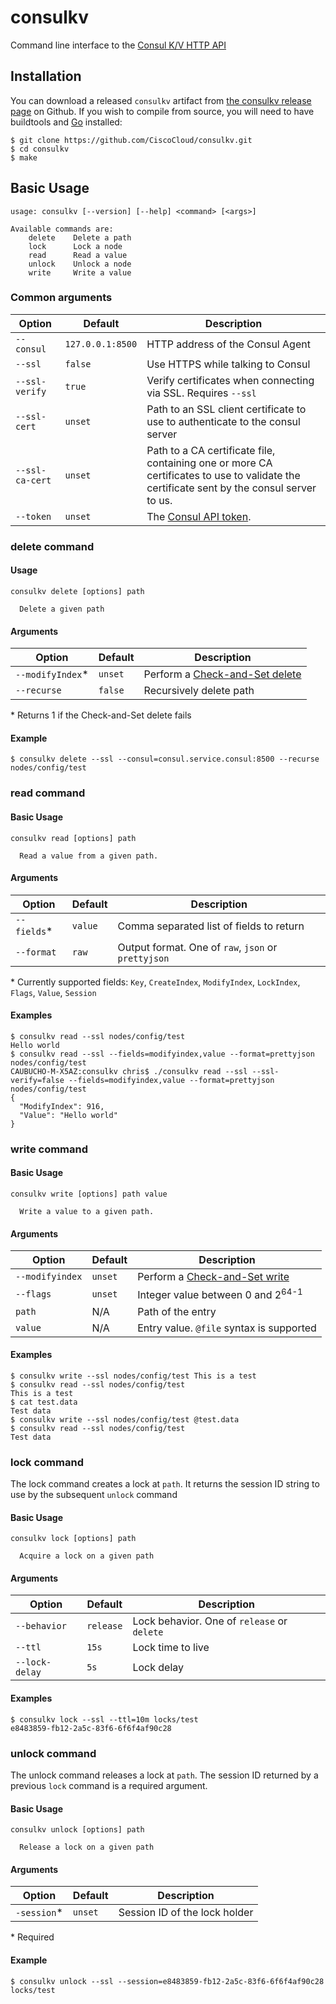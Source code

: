 # consulkv
Command line interface to the [Consul K/V HTTP API](https://consul.io/docs/agent/http/kv.html)

## Installation
You can download a released `consulkv` artifact from [the consulkv release page][Releases] on Github. If you wish to compile from source, you will need to have buildtools and [Go][] installed:

```shell
$ git clone https://github.com/CiscoCloud/consulkv.git
$ cd consulkv
$ make
```

## Basic Usage

```
usage: consulkv [--version] [--help] <command> [<args>]

Available commands are:
    delete    Delete a path
    lock      Lock a node
    read      Read a value
    unlock    Unlock a node
    write     Write a value

```

### Common arguments

| Option | Default | Description |
| ------ | ------- | ----------- |
| `--consul` | `127.0.0.1:8500` |HTTP address of the Consul Agent
| `--ssl` | `false` | Use HTTPS while talking to Consul
| `--ssl-verify` | `true` | Verify certificates when connecting via SSL. Requires `--ssl`
| `--ssl-cert` | `unset` | Path to an SSL client certificate to use to authenticate to the consul server
| `--ssl-ca-cert` | `unset` | Path to a CA certificate file, containing one or more CA certificates to use to validate the certificate sent by the consul server to us.
| `--token` | `unset` | The [Consul API token][Consul ACLs].


### delete command


#### Usage

```
consulkv delete [options] path

  Delete a given path
```

#### Arguments

| Option | Default | Description |
|--------|---------|-------------|
| `--modifyIndex`* | `unset` | Perform a [Check-and-Set delete](https://consul.io/docs/agent/http/kv.html#DELETE)
| `--recurse` | `false` | Recursively delete path

\* Returns 1 if the Check-and-Set delete fails

#### Example

```shell
$ consulkv delete --ssl --consul=consul.service.consul:8500 --recurse nodes/config/test
```

### read command

#### Basic Usage

```
consulkv read [options] path

  Read a value from a given path.
```

#### Arguments

| Option | Default | Description |
| ------ | ------- | ----------- |
| `--fields`* | `value` | Comma separated list of fields to return
| `--format` | `raw` | Output format. One of `raw`, `json` or `prettyjson`

\* Currently supported fields: `Key`, `CreateIndex`, `ModifyIndex`, `LockIndex`, `Flags`, `Value`, `Session`

#### Examples

```shell
$ consulkv read --ssl nodes/config/test
Hello world
$ consulkv read --ssl --fields=modifyindex,value --format=prettyjson nodes/config/test
CAUBUCHO-M-X5AZ:consulkv chris$ ./consulkv read --ssl --ssl-verify=false --fields=modifyindex,value --format=prettyjson nodes/config/test
{
  "ModifyIndex": 916,
  "Value": "Hello world"
}
```

### write command

#### Basic Usage

```
consulkv write [options] path value

  Write a value to a given path.
```

#### Arguments

| Option | Default | Description |
| ------ | ------- | ----------- |
| `--modifyindex` | `unset` | Perform a [Check-and-Set write](https://consul.io/docs/agent/http/kv.html#PUT)
| `--flags` | `unset` | Integer value between 0 and 2<sup>64-1</sup>
| `path` | N/A | Path of the entry
| `value` | N/A | Entry value. `@file` syntax is supported

#### Examples

```shell
$ consulkv write --ssl nodes/config/test This is a test
$ consulkv read --ssl nodes/config/test
This is a test
$ cat test.data
Test data
$ consulkv write --ssl nodes/config/test @test.data
$ consulkv read --ssl nodes/config/test
Test data
```

### lock command

The lock command creates a lock at `path`. It returns the session ID string to use by the subsequent `unlock` command

#### Basic Usage

```
consulkv lock [options] path

  Acquire a lock on a given path
```

#### Arguments

| Option | Default | Description |
| ------ | ------- | ----------- |
| `--behavior` | `release` | Lock behavior. One of `release` or `delete`
| `--ttl` | `15s` | Lock time to live
| `--lock-delay` | `5s` | Lock delay

#### Examples

```shell
$ consulkv lock --ssl --ttl=10m locks/test
e8483859-fb12-2a5c-83f6-6f6f4af90c28
```

### unlock command

The unlock command releases a lock at `path`. The session ID returned by a previous `lock` command is a required argument.

#### Basic Usage

```
consulkv unlock [options] path

  Release a lock on a given path
```

#### Arguments

| Option | Default | Description |
| ------ | ------- | ----------- |
| `-session`* | `unset` | Session ID of the lock holder

\* Required

#### Example

```shell
$ consulkv unlock --ssl --session=e8483859-fb12-2a5c-83f6-6f6f4af90c28 locks/test
```

[Consul ACLs]: http://www.consul.io/docs/internals/acl.html "Consul ACLs"
[Releases]: https://github.com/CiscoCloud/consulkv/releases "consulkv releases page"
[Go]: http://golang.org "Go the language"

